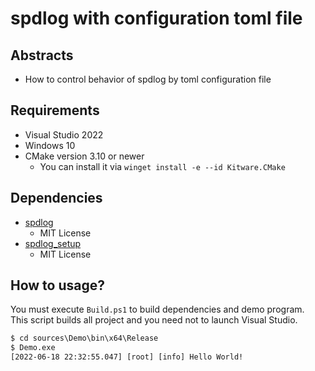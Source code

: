 # spdlog with configuration toml file

## Abstracts

* How to control behavior of spdlog by toml configuration file

## Requirements

* Visual Studio 2022
* Windows 10
* CMake version 3.10 or newer
  * You can install it via `winget install -e --id Kitware.CMake`

## Dependencies

* [spdlog](https://github.com/gabime/spdlog)
  * MIT License
* [spdlog_setup](https://github.com/guangie88/spdlog_setup)
  * MIT License

## How to usage?

You must execute `Build.ps1` to build dependencies and demo program.<br>
This script builds all project and you need not to launch Visual Studio.

````cmd
$ cd sources\Demo\bin\x64\Release
$ Demo.exe
[2022-06-18 22:32:55.047] [root] [info] Hello World!
````
